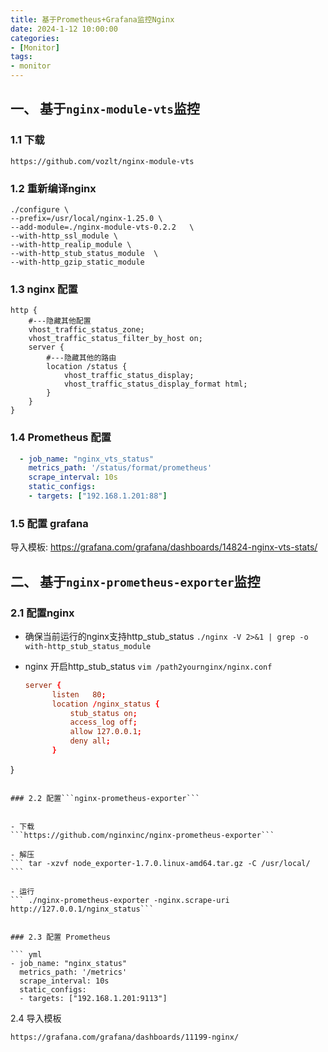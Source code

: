 ```yaml
---
title: 基于Prometheus+Grafana监控Nginx
date: 2024-1-12 10:00:00
categories: 
- [Monitor]
tags: 
- monitor
---
```




## 一、 基于```nginx-module-vts```监控

### 1.1 下载

```https://github.com/vozlt/nginx-module-vts```


### 1.2 重新编译nginx

``` shell
./configure \
--prefix=/usr/local/nginx-1.25.0 \
--add-module=./nginx-module-vts-0.2.2   \
--with-http_ssl_module \
--with-http_realip_module \
--with-http_stub_status_module  \
--with-http_gzip_static_module
```

### 1.3 nginx 配置

```
http {
    #---隐藏其他配置
    vhost_traffic_status_zone;
    vhost_traffic_status_filter_by_host on;
    server {
        #---隐藏其他的路由
        location /status {
            vhost_traffic_status_display;
            vhost_traffic_status_display_format html;
        }     
    }
}
```

### 1.4 Prometheus 配置

``` yml
  - job_name: "nginx_vts_status"
    metrics_path: '/status/format/prometheus'
    scrape_interval: 10s
    static_configs:
    - targets: ["192.168.1.201:88"]                                   
```


### 1.5 配置 grafana

导入模板: https://grafana.com/grafana/dashboards/14824-nginx-vts-stats/


## 二、 基于```nginx-prometheus-exporter```监控


### 2.1 配置nginx

- 确保当前运行的nginx支持http_stub_status
  ```./nginx -V 2>&1 | grep -o with-http_stub_status_module```

- nginx 开启http_stub_status
  ``` vim /path2yournginx/nginx.conf ```
  ``` conf
  server {
        listen   80;  
        location /nginx_status {
            stub_status on;
            access_log off;
            allow 127.0.0.1;
            deny all;
        }
}
  ```

### 2.2 配置```nginx-prometheus-exporter```


- 下载
  ```https://github.com/nginxinc/nginx-prometheus-exporter```

- 解压
  ``` tar -xzvf node_exporter-1.7.0.linux-amd64.tar.gz -C /usr/local/ ```

- 运行
  ``` ./nginx-prometheus-exporter -nginx.scrape-uri http://127.0.0.1/nginx_status```


### 2.3 配置 Prometheus

``` yml
  - job_name: "nginx_status"
    metrics_path: '/metrics'
    scrape_interval: 10s
    static_configs:
    - targets: ["192.168.1.201:9113"]
```

2.4 导入模板

```https://grafana.com/grafana/dashboards/11199-nginx/```

